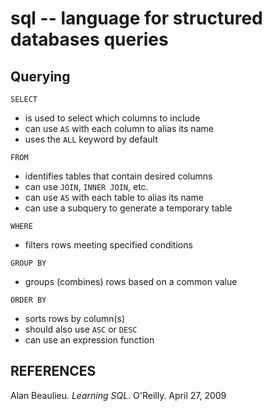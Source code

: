 sql -- language for structured databases queries
================================================

## Querying

`SELECT`
- is used to select which columns to include
- can use `AS` with each column to alias its name
- uses the `ALL` keyword by default

`FROM`
- identifies tables that contain desired columns
- can use `JOIN`, `INNER JOIN`, etc.
- can use `AS` with each table to alias its name
- can use a subquery to generate a temporary table

`WHERE`
- filters rows meeting specified conditions

`GROUP BY`
- groups (combines) rows based on a common value

`ORDER BY`
- sorts rows by column(s)
- should also use `ASC` or `DESC`
- can use an expression function

## REFERENCES

Alan Beaulieu. _Learning SQL_. O'Reilly. April 27, 2009